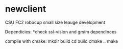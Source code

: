 # newclient
CSU FC2 robocup small size leauge development

Dependicies:
*check ssl-vision and grsim dependinces

compile with cmake:
mkdir build
cd build cmake ..
make
